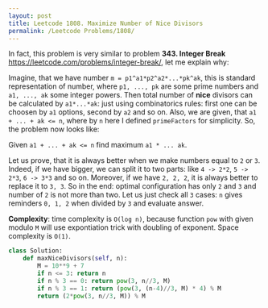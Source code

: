 ```yaml
---
layout: post
title: Leetcode 1808. Maximize Number of Nice Divisors
permalink: /Leetcode Problems/1808/
---
```


In fact, this problem is very similar to problem **343. Integer Break** https://leetcode.com/problems/integer-break/, let me explain why:

Imagine, that we have number `m = p1^a1*p2^a2*...*pk^ak`, this is standard representation of number, where `p1, ..., pk` are some prime numbers and `a1, ..., ak` some integer powers. Then total number of  **nice** divisors can be calculated by `a1*...*ak`: just using combinatorics rules: first one can be choosen by `a1` options, second by `a2` and so on. Also, we are given, that `a1 + ... + ak <= n`, where by `n` here I defined `primeFactors` for simplicity. So, the problem now looks like:

Given `a1 + ... + ak <= n` find maximum `a1 * ... ak`.

Let us prove, that it is always better when we make numbers equal to `2` or `3`. Indeed, if we have bigger, we can split it to two parts: like `4 -> 2*2`, `5 -> 2*3`, `6 -> 3*3` and so on. Moreover, if we have `2, 2, 2`, it is always better to replace it to `3, 3`. So in the end: optimal configuration has only `2` and `3` and number of `2` is not more than two. Let us just check all `3` cases: `n` gives reminders `0, 1, 2` when divided by `3` and evaluate answer.

**Complexity**: time complexity is `O(log n)`, because function `pow` with given modulo `M` will use expontiation trick with doubling of exponent. Space complexity is `O(1)`.


```python
class Solution:
    def maxNiceDivisors(self, n):
        M = 10**9 + 7
        if n <= 3: return n
        if n % 3 == 0: return pow(3, n//3, M)
        if n % 3 == 1: return (pow(3, (n-4)//3, M) * 4) % M
        return (2*pow(3, n//3, M)) % M
```
